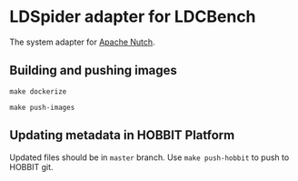 # LDSpider adapter for LDCBench

The system adapter for [Apache Nutch](https://nutch.apache.org/).

## Building and pushing images

`make dockerize`

`make push-images`

## Updating metadata in HOBBIT Platform

Updated files should be in `master` branch.
Use `make push-hobbit` to push to HOBBIT git.

